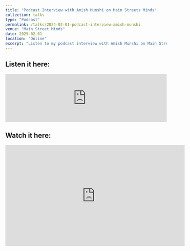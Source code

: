 ```yaml
---
title: "Podcast Interview with Amish Munshi on Main Streets Minds"
collection: talks
type: "Podcast"
permalink: /talks/2024-02-01-podcast-interview-amish-munshi
venue: "Main Street Minds"
date: 2025-02-01
location: "Online"
excerpt: "Listen to my podcast interview with Amish Munshi on Main Street Minds"
---
```


## Listen it here: 

<iframe title="Jayanth Kumar: Podcast Interview with Amish Munshi" allowtransparency="true" height="150" width="100%" style="border: none; min-width: min(100%, 430px);height:150px;" scrolling="no" data-name="pb-iframe-player" src="https://www.podbean.com/player-v2/?from=embed&i=jim3k-185d882-pb&share=1&download=1&fonts=Arial&skin=1&font-color=auto&rtl=0&logo_link=episode_page&btn-skin=60a0c8&size=150" loading="lazy"></iframe> 

## Watch it here:

<iframe width="560" height="315" src="https://www.youtube.com/embed/Q2DX6wpEWGA?si=JmA-tpMTB8dMpLa2" title="YouTube video player" frameborder="0" allow="accelerometer; autoplay; clipboard-write; encrypted-media; gyroscope; picture-in-picture; web-share" referrerpolicy="strict-origin-when-cross-origin" allowfullscreen></iframe>